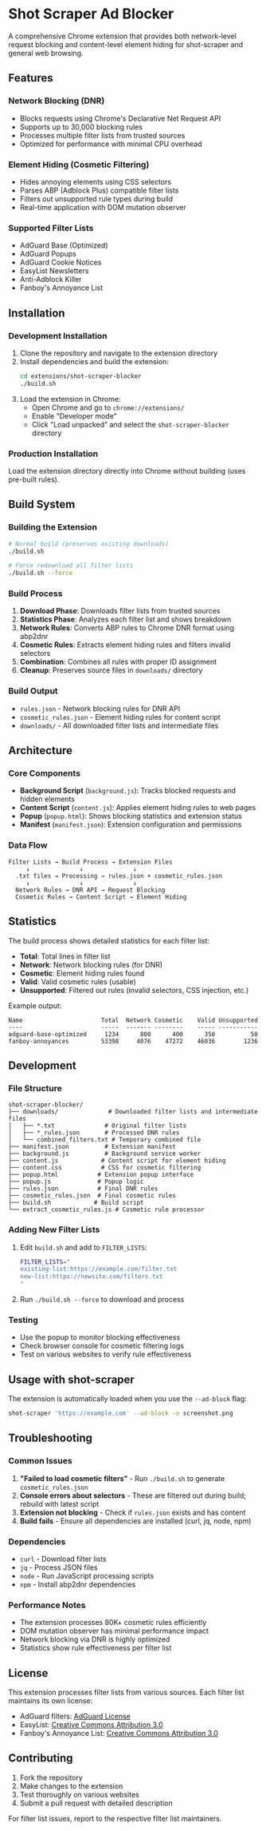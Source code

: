 # Shot Scraper Ad Blocker

A comprehensive Chrome extension that provides both network-level request blocking and content-level element hiding for shot-scraper and general web browsing.

## Features

### Network Blocking (DNR)
- Blocks requests using Chrome's Declarative Net Request API
- Supports up to 30,000 blocking rules
- Processes multiple filter lists from trusted sources
- Optimized for performance with minimal CPU overhead

### Element Hiding (Cosmetic Filtering)
- Hides annoying elements using CSS selectors
- Parses ABP (Adblock Plus) compatible filter lists
- Filters out unsupported rule types during build
- Real-time application with DOM mutation observer

### Supported Filter Lists
- AdGuard Base (Optimized)
- AdGuard Popups
- AdGuard Cookie Notices
- EasyList Newsletters
- Anti-Adblock Killer
- Fanboy's Annoyance List

## Installation

### Development Installation
1. Clone the repository and navigate to the extension directory
2. Install dependencies and build the extension:
   ```bash
   cd extensions/shot-scraper-blocker
   ./build.sh
   ```
3. Load the extension in Chrome:
   - Open Chrome and go to `chrome://extensions/`
   - Enable "Developer mode"
   - Click "Load unpacked" and select the `shot-scraper-blocker` directory

### Production Installation
Load the extension directory directly into Chrome without building (uses pre-built rules).

## Build System

### Building the Extension
```bash
# Normal build (preserves existing downloads)
./build.sh

# Force redownload all filter lists
./build.sh --force
```

### Build Process
1. **Download Phase**: Downloads filter lists from trusted sources
2. **Statistics Phase**: Analyzes each filter list and shows breakdown
3. **Network Rules**: Converts ABP rules to Chrome DNR format using abp2dnr
4. **Cosmetic Rules**: Extracts element hiding rules and filters invalid selectors
5. **Combination**: Combines all rules with proper ID assignment
6. **Cleanup**: Preserves source files in `downloads/` directory

### Build Output
- `rules.json` - Network blocking rules for DNR API
- `cosmetic_rules.json` - Element hiding rules for content script
- `downloads/` - All downloaded filter lists and intermediate files

## Architecture

### Core Components
- **Background Script** (`background.js`): Tracks blocked requests and hidden elements
- **Content Script** (`content.js`): Applies element hiding rules to web pages
- **Popup** (`popup.html`): Shows blocking statistics and extension status
- **Manifest** (`manifest.json`): Extension configuration and permissions

### Data Flow
```
Filter Lists → Build Process → Extension Files
     ↓              ↓              ↓
  .txt files → Processing → rules.json + cosmetic_rules.json
     ↓              ↓              ↓
  Network Rules → DNR API → Request Blocking
  Cosmetic Rules → Content Script → Element Hiding
```

## Statistics

The build process shows detailed statistics for each filter list:
- **Total**: Total lines in filter list
- **Network**: Network blocking rules (for DNR)
- **Cosmetic**: Element hiding rules found
- **Valid**: Valid cosmetic rules (usable)
- **Unsupported**: Filtered out rules (invalid selectors, CSS injection, etc.)

Example output:
```
Name                      Total  Network Cosmetic    Valid Unsupported
----                      -----  ------- --------    ----- -----------
adguard-base-optimized     1234      800      400      350          50
fanboy-annoyances         53398     4076    47272    46036        1236
```

## Development

### File Structure
```
shot-scraper-blocker/
├── downloads/              # Downloaded filter lists and intermediate files
│   ├── *.txt              # Original filter lists
│   ├── *_rules.json       # Processed DNR rules
│   └── combined_filters.txt # Temporary combined file
├── manifest.json          # Extension manifest
├── background.js          # Background service worker
├── content.js            # Content script for element hiding
├── content.css           # CSS for cosmetic filtering
├── popup.html           # Extension popup interface
├── popup.js             # Popup logic
├── rules.json           # Final DNR rules
├── cosmetic_rules.json  # Final cosmetic rules
├── build.sh            # Build script
└── extract_cosmetic_rules.js # Cosmetic rule processor
```

### Adding New Filter Lists
1. Edit `build.sh` and add to `FILTER_LISTS`:
   ```bash
   FILTER_LISTS="
   existing-list:https://example.com/filter.txt
   new-list:https://newsite.com/filters.txt
   "
   ```
2. Run `./build.sh --force` to download and process

### Testing
- Use the popup to monitor blocking effectiveness
- Check browser console for cosmetic filtering logs
- Test on various websites to verify rule effectiveness

## Usage with shot-scraper

The extension is automatically loaded when you use the `--ad-block` flag:

```bash
shot-scraper 'https://example.com' --ad-block -o screenshot.png
```

## Troubleshooting

### Common Issues
1. **"Failed to load cosmetic filters"** - Run `./build.sh` to generate `cosmetic_rules.json`
2. **Console errors about selectors** - These are filtered out during build; rebuild with latest script
3. **Extension not blocking** - Check if `rules.json` exists and has content
4. **Build fails** - Ensure all dependencies are installed (curl, jq, node, npm)

### Dependencies
- `curl` - Download filter lists
- `jq` - Process JSON files
- `node` - Run JavaScript processing scripts
- `npm` - Install abp2dnr dependencies

### Performance Notes
- The extension processes 80K+ cosmetic rules efficiently
- DOM mutation observer has minimal performance impact
- Network blocking via DNR is highly optimized
- Statistics show rule effectiveness per filter list

## License

This extension processes filter lists from various sources. Each filter list maintains its own license:
- AdGuard filters: [AdGuard License](https://github.com/AdguardTeam/AdguardFilters)
- EasyList: [Creative Commons Attribution 3.0](https://easylist.to/)
- Fanboy's Annoyance List: [Creative Commons Attribution 3.0](https://secure.fanboy.co.nz/)

## Contributing

1. Fork the repository
2. Make changes to the extension
3. Test thoroughly on various websites
4. Submit a pull request with detailed description

For filter list issues, report to the respective filter list maintainers.